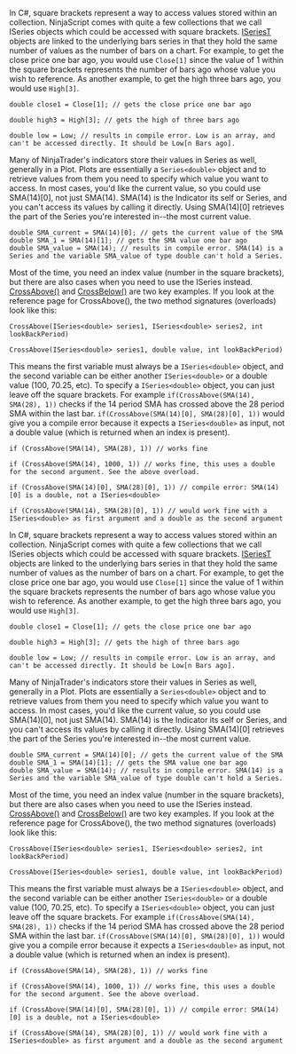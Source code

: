 In C#, square brackets represent a way to access values stored within an collection. NinjaScript comes with quite a few collections that we call ISeries objects which could be accessed with square brackets. [ISeriesT](https://developer.ninjatrader.com/docs/desktop/iseriest) objects are linked to the underlying bars series in that they hold the same number of values as the number of bars on a chart. For example, to get the close price one bar ago, you would use `Close[1]` since the value of 1 within the square brackets represents the number of bars ago whose value you wish to reference. As another example, to get the high three bars ago, you would use `High[3]`.

```jsx-150469391 csharp
double close1 = Close[1]; // gets the close price one bar ago

double high3 = High[3]; // gets the high of three bars ago

double low = Low; // results in compile error. Low is an array, and can't be accessed directly. It should be Low[n Bars ago].

```

Many of NinjaTrader's indicators store their values in Series as well, generally in a Plot. Plots are essentially a `Series<double>` object and to retrieve values from them you need to specify which value you want to access. In most cases, you'd like the current value, so you could use SMA(14)\[0\], not just SMA(14). SMA(14) is the Indicator its self or Series, and you can't access its values by calling it directly. Using SMA(14)\[0\] retrieves the part of the Series you're interested in--the most current value.

```jsx-150469391 csharp
double SMA_current = SMA(14)[0]; // gets the current value of the SMA
double SMA_1 = SMA(14)[1]; // gets the SMA value one bar ago
double SMA_value = SMA(14); // results in compile error. SMA(14) is a Series and the variable SMA_value of type double can't hold a Series.

```

Most of the time, you need an index value (number in the square brackets), but there are also cases when you need to use the ISeries instead. [CrossAbove()](https://developer.ninjatrader.com/docs/desktop/crossabove) and [CrossBelow()](https://developer.ninjatrader.com/docs/desktop/crossbelow) are two key examples. If you look at the reference page for CrossAbove(), the two method signatures (overloads) look like this:

```jsx-150469391 csharp
CrossAbove(ISeries<double> series1, ISeries<double> series2, int lookBackPeriod)

CrossAbove(ISeries<double> series1, double value, int lookBackPeriod)

```

This means the first variable must always be a `ISeries<double>` object, and the second variable can be either another `ISeries<double>` or a double value (100, 70.25, etc). To specify a `ISeries<double>` object, you can just leave off the square brackets. For example `if(CrossAbove(SMA(14), SMA(28), 1))` checks if the 14 period SMA has crossed above the 28 period SMA within the last bar. `if(CrossAbove(SMA(14)[0], SMA(28)[0], 1))` would give you a compile error because it expects a `ISeries<double>` as input, not a double value (which is returned when an index is present).

```jsx-150469391 csharp
if (CrossAbove(SMA(14), SMA(28), 1)) // works fine

if (CrossAbove(SMA(14), 1000, 1)) // works fine, this uses a double for the second argument. See the above overload.

if (CrossAbove(SMA(14)[0], SMA(28)[0], 1)) // compile error: SMA(14)[0] is a double, not a ISeries<double>

if (CrossAbove(SMA(14), SMA(28)[0], 1)) // would work fine with a ISeries<double> as first argument and a double as the second argument

```

In C#, square brackets represent a way to access values stored within an collection. NinjaScript comes with quite a few collections that we call ISeries objects which could be accessed with square brackets. [ISeriesT](https://developer.ninjatrader.com/docs/desktop/iseriest) objects are linked to the underlying bars series in that they hold the same number of values as the number of bars on a chart. For example, to get the close price one bar ago, you would use `Close[1]` since the value of 1 within the square brackets represents the number of bars ago whose value you wish to reference. As another example, to get the high three bars ago, you would use `High[3]`.

```jsx-150469391 csharp
double close1 = Close[1]; // gets the close price one bar ago

double high3 = High[3]; // gets the high of three bars ago

double low = Low; // results in compile error. Low is an array, and can't be accessed directly. It should be Low[n Bars ago].

```

Many of NinjaTrader's indicators store their values in Series as well, generally in a Plot. Plots are essentially a `Series<double>` object and to retrieve values from them you need to specify which value you want to access. In most cases, you'd like the current value, so you could use SMA(14)\[0\], not just SMA(14). SMA(14) is the Indicator its self or Series, and you can't access its values by calling it directly. Using SMA(14)\[0\] retrieves the part of the Series you're interested in--the most current value.

```jsx-150469391 csharp
double SMA_current = SMA(14)[0]; // gets the current value of the SMA
double SMA_1 = SMA(14)[1]; // gets the SMA value one bar ago
double SMA_value = SMA(14); // results in compile error. SMA(14) is a Series and the variable SMA_value of type double can't hold a Series.

```

Most of the time, you need an index value (number in the square brackets), but there are also cases when you need to use the ISeries instead. [CrossAbove()](https://developer.ninjatrader.com/docs/desktop/crossabove) and [CrossBelow()](https://developer.ninjatrader.com/docs/desktop/crossbelow) are two key examples. If you look at the reference page for CrossAbove(), the two method signatures (overloads) look like this:

```jsx-150469391 csharp
CrossAbove(ISeries<double> series1, ISeries<double> series2, int lookBackPeriod)

CrossAbove(ISeries<double> series1, double value, int lookBackPeriod)

```

This means the first variable must always be a `ISeries<double>` object, and the second variable can be either another `ISeries<double>` or a double value (100, 70.25, etc). To specify a `ISeries<double>` object, you can just leave off the square brackets. For example `if(CrossAbove(SMA(14), SMA(28), 1))` checks if the 14 period SMA has crossed above the 28 period SMA within the last bar. `if(CrossAbove(SMA(14)[0], SMA(28)[0], 1))` would give you a compile error because it expects a `ISeries<double>` as input, not a double value (which is returned when an index is present).

```jsx-150469391 csharp
if (CrossAbove(SMA(14), SMA(28), 1)) // works fine

if (CrossAbove(SMA(14), 1000, 1)) // works fine, this uses a double for the second argument. See the above overload.

if (CrossAbove(SMA(14)[0], SMA(28)[0], 1)) // compile error: SMA(14)[0] is a double, not a ISeries<double>

if (CrossAbove(SMA(14), SMA(28)[0], 1)) // would work fine with a ISeries<double> as first argument and a double as the second argument

```